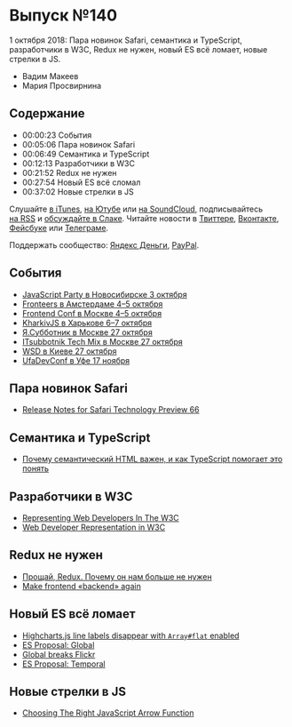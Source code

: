 # Выпуск №140

1 октября 2018: Пара новинок Safari, семантика и TypeScript, разработчики в W3C, Redux не нужен, новый ES всё ломает, новые стрелки в JS.

- Вадим Макеев
- Мария Просвирнина

## Содержание

- 00:00:23 События
- 00:05:06 Пара новинок Safari
- 00:06:49 Семантика и TypeScript
- 00:12:13 Разработчики в W3C
- 00:21:52 Redux не нужен
- 00:27:54 Новый ES всё сломал
- 00:37:02 Новые стрелки в JS

Слушайте [в iTunes](https://itunes.apple.com/podcast/id1080500016), [на Ютубе](https://www.youtube.com/playlist?list=PLMBnwIwFEFHcwuevhsNXkFTcadeX5R1Go) или [на SoundCloud](https://soundcloud.com/web-standards), подписывайтесь [на RSS](https://web-standards.ru/podcast/feed/) и [обсуждайте в Слаке](http://slack.web-standards.ru/). Читайте новости в [Твиттере](https://twitter.com/webstandards_ru), [Вконтакте](https://vk.com/webstandards_ru), [Фейсбуке](https://www.facebook.com/webstandardsru) или [Телеграме](https://t.me/webstandards_ru).

Поддержать сообщество: [Яндекс Деньги](https://money.yandex.ru/to/41001119329753), [PayPal](https://www.paypal.me/pepelsbey).

## События

- [JavaScript Party в Новосибирске 3 октября](https://events.yandex.ru/events/meetings/03-october-2018/)
- [Fronteers в Амстердаме 4–5 октября](https://fronteers.nl/congres/2018)
- [Frontend Conf в Москве 4–5 октября]()
- [KharkivJS в Харькове 6–7 октября](https://kharkivjs.org/)
- [Я.Субботник в Москве 27 октября](https://events.yandex.ru/events/yasubbotnik/27-oct-2018/)
- [ITsubbotnik Tech Mix в Москве 27 октября](https://events.epam.com/events/itsubbotnik-technological-mix)
- [WSD в Киеве 27 октября](https://wsd.events/2018/10/27/)
- [UfaDevConf в Уфе 17 ноября](http://dc.ufacoder.com/)

## Пара новинок Safari

- [Release Notes for Safari Technology Preview 66](https://webkit.org/blog/8414/release-notes-for-safari-technology-preview-66/)

## Семантика и TypeScript

- [Почему семантический HTML важен, и как TypeScript помогает это понять](http://css-live.ru/articles/pochemu-semanticheskij-html-vazhen-i-kak-typescript-pomogaet-eto-ponyat.html)

## Разработчики в W3C

- [Representing Web Developers In The W3C](https://www.smashingmagazine.com/2018/09/representing-web-developers-w3c/)
- [Web Developer Representation in W3C](https://alistapart.com/article/web-developer-representation-in-w3c)

## Redux не нужен

- [Прощай, Redux. Почему он нам больше не нужен](https://medium.com/p/4f11cc3c6af5)
- [Make frontend «backend» again](https://habr.com/p/421789/)

## Новый ES всё ломает

- [Highcharts.js line labels disappear with `Array#flat` enabled](https://bugs.chromium.org/p/chromium/issues/detail?id=888128#c15)
- [ES Proposal: Global](https://github.com/tc39/proposal-global)
- [Global breaks Flickr](https://github.com/tc39/proposal-global/issues/20)
- [ES Proposal: Temporal](https://github.com/tc39/proposal-temporal)

## Новые стрелки в JS

- [Choosing The Right JavaScript Arrow Function](https://medium.com/p/5151c5c6b8b6)

